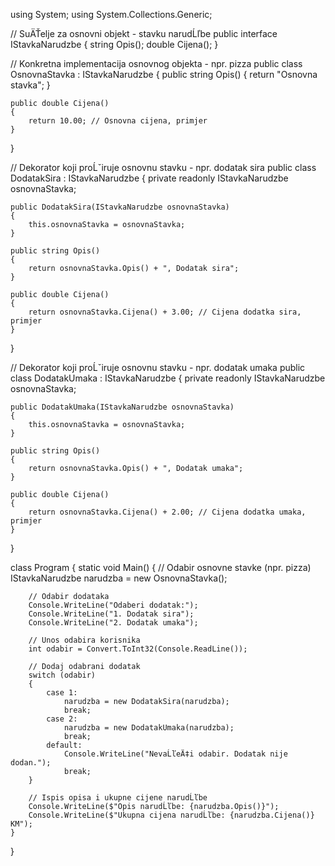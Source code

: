 using System;
using System.Collections.Generic;

// SuÄŤelje za osnovni objekt - stavku narudĹľbe
public interface IStavkaNarudzbe
{
    string Opis();
    double Cijena();
}

// Konkretna implementacija osnovnog objekta - npr. pizza
public class OsnovnaStavka : IStavkaNarudzbe
{
    public string Opis()
    {
        return "Osnovna stavka";
    }

    public double Cijena()
    {
        return 10.00; // Osnovna cijena, primjer
    }
}

// Dekorator koji proĹˇiruje osnovnu stavku - npr. dodatak sira
public class DodatakSira : IStavkaNarudzbe
{
    private readonly IStavkaNarudzbe osnovnaStavka;

    public DodatakSira(IStavkaNarudzbe osnovnaStavka)
    {
        this.osnovnaStavka = osnovnaStavka;
    }

    public string Opis()
    {
        return osnovnaStavka.Opis() + ", Dodatak sira";
    }

    public double Cijena()
    {
        return osnovnaStavka.Cijena() + 3.00; // Cijena dodatka sira, primjer
    }
}

// Dekorator koji proĹˇiruje osnovnu stavku - npr. dodatak umaka
public class DodatakUmaka : IStavkaNarudzbe
{
    private readonly IStavkaNarudzbe osnovnaStavka;

    public DodatakUmaka(IStavkaNarudzbe osnovnaStavka)
    {
        this.osnovnaStavka = osnovnaStavka;
    }

    public string Opis()
    {
        return osnovnaStavka.Opis() + ", Dodatak umaka";
    }

    public double Cijena()
    {
        return osnovnaStavka.Cijena() + 2.00; // Cijena dodatka umaka, primjer
    }
}

class Program
{
    static void Main()
    {
        // Odabir osnovne stavke (npr. pizza)
        IStavkaNarudzbe narudzba = new OsnovnaStavka();

        // Odabir dodataka
        Console.WriteLine("Odaberi dodatak:");
        Console.WriteLine("1. Dodatak sira");
        Console.WriteLine("2. Dodatak umaka");

        // Unos odabira korisnika
        int odabir = Convert.ToInt32(Console.ReadLine());

        // Dodaj odabrani dodatak
        switch (odabir)
        {
            case 1:
                narudzba = new DodatakSira(narudzba);
                break;
            case 2:
                narudzba = new DodatakUmaka(narudzba);
                break;
            default:
                Console.WriteLine("NevaĹľeÄ‡i odabir. Dodatak nije dodan.");
                break;
        }

        // Ispis opisa i ukupne cijene narudĹľbe
        Console.WriteLine($"Opis narudĹľbe: {narudzba.Opis()}");
        Console.WriteLine($"Ukupna cijena narudĹľbe: {narudzba.Cijena()} KM");
    }
}
